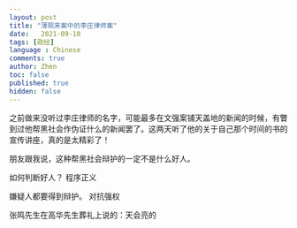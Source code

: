 ```yaml
---
layout: post
title: "薄熙来案中的李庄律师案"
date:   2021-09-10
tags: [政经]
language : Chinese
comments: true
author: Zhen
toc: false
published: true
hidden: false
---
```

之前做来没听过李庄律师的名字，可能最多在文强案铺天盖地的新闻的时候，有瞥到过他帮黑社会作伪证什么的新闻罢了。这两天听了他的关于自己那个时间的书的宣传讲座，真的是太精彩了！


朋友跟我说，这种帮黑社会辩护的一定不是什么好人。

如何判断好人？
程序正义

嫌疑人都要得到辩护。
对抗强权

张鸣先生在高华先生葬礼上说的：天会亮的
<!--stackedit_data:
eyJoaXN0b3J5IjpbMTIxNDAzOTYxM119
-->